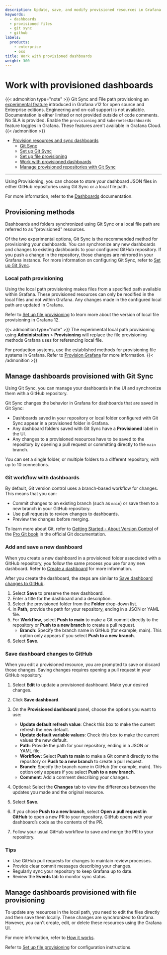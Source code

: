 ```yaml
---
description: Update, save, and modify provisioned resources in Grafana using Git Sync.
keywords:
  - dashboards
  - provisioned files
  - git sync
  - github
labels:
  products:
    - enterprise
    - oss
title: Work with provisioned dashboards
weight: 300
---
```


# Work with provisioned dashboards

{{< admonition type="note" >}}
Git Sync and File path provisioning an [experimental feature](https://grafana.com/docs/release-life-cycle/) introduced in Grafana v12 for open source and Enterprise editions. Engineering and on-call support is not available. Documentation is either limited or not provided outside of code comments. No SLA is provided. Enable the `provisioning` and `kubernetesDashboards` feature toggles in Grafana. These features aren't available in Grafana Cloud.
{{< /admonition >}}

* [Provision resources and sync dashboards](/docs/grafana/<GRAFANA_VERSION>/observability-as-code/provision-resources/)
    * [Git Sync](/docs/grafana/<GRAFANA_VERSION>/observability-as-code/provision-resources/intro-git-sync/)
    * [Set up Git Sync](/docs/grafana/<GRAFANA_VERSION>/observability-as-code/provision-resources/git-sync-setup/)
    * [Set up file provisioning](/docs/grafana/<GRAFANA_VERSION>/observability-as-code/provision-resources/file-path-setup/)
    * [Work with provisioned dashboards](/docs/grafana/<GRAFANA_VERSION>/observability-as-code/provision-resources/provisioned-dashboards/)
    * [Manage provisioned repositories with Git Sync](/docs/grafana/<GRAFANA_VERSION>observability-as-code/provision-resources/use-git-sync/)

<hr />

Using Provisioning, you can choose to store your dashboard JSON files in either GitHub repositories using Git Sync or a local file path.

For more information, refer to the [Dashboards](https://grafana.com/docs/grafana/<GRAFANA_VERSION>/dashboards/) documentation.

## Provisioning methods

Dashboards and folders synchronized using Git Sync or a local file path are referred to as "provisioned" resources.

Of the two experimental options, Git Sync is the recommended method for provisioning your dashboards.
You can synchronize any new dashboards and changes to existing dashboards to your configured GitHub repository.
If you push a change in the repository, those changes are mirrored in your Grafana instance.
For more information on configuring Git Sync, refer to [Set up Git Sync](https://grafana.com/docs/grafana/<GRAFANA_VERSION>/observability-as-code/provision-resources/intro-git-sync/).

### Local path provisioning

Using the local path provisioning makes files from a specified path available within Grafana.
These provisioned resources can only be modified in the local files and not within Grafana.
Any changes made in the configured local path are updated in Grafana.

Refer to [Set up file provisioning](https://grafana.com/docs/grafana/<GRAFANA_VERSION>/observability-as-code/provision-resources/file-path-setup) to learn more about the version of local file provisioning in Grafana 12.

{{< admonition type="note" >}}
The experimental local path provisioning using **Administration** > **Provisioning** will replace the file provisioning methods Grafana uses for referencing local file.

For production systems, use the established methods for provisioning file systems in Grafana.
Refer to [Provision Grafana](https://grafana.com/docs/grafana/<GRAFANA_VERSION>/administration/provisioning/#provision-folders-structure-from-filesystem-to-grafana) for more information.
{{< /admonition >}}

## Manage dashboards provisioned with Git Sync

Using Git Sync, you can manage your dashboards in the UI and synchronize them with a GitHub repository.

Git Sync changes the behavior in Grafana for dashboards that are saved in Git Sync:

- Dashboards saved in your repository or local folder configured with Git Sync appear in a provisioned folder in Grafana.
- Any dashboard folders saved with Git Sync have a **Provisioned** label in the UI.
- Any changes to a provisioned resources have to be saved to the repository by opening a pull request or committing directly to the `main` branch.

You can set a single folder, or multiple folders to a different repository, with up to 10 connections.

### Git workflow with dashboards

By default, Git version control uses a branch-based workflow for changes. This means that you can:

- Commit changes to an existing branch (such as `main`) or save them to a new branch in your GitHub repository.
- Use pull requests to review changes to dashboards.
- Preview the changes before merging.

To learn more about Git, refer to [Getting Started - About Version Control](https://git-scm.com/book/en/v2/Getting-Started-About-Version-Control) of the [Pro Git book](https://git-scm.com/book/en/v2) in the official Git documentation.

### Add and save a new dashboard

When you create a new dashboard in a provisioned folder associated with a GitHub repository, you follow the same process you use for any new dashboard.
Refer to [Create a dashboard](http://grafana.com/docs/grafana/<GRAFANA_VERSION>/dashboards/build-dashboards/create-dashboard/) for more information.

After you create the dashboard, the steps are similar to [Save dashboard changes to GitHub](#save-dashboard-changes-to-github).

1. Select **Save** to preserve the new dashboard.
1. Enter a title for the dashboard and a description.
1. Select the provisioned folder from the **Folder** drop-down list.
1. In **Path**, provide the path for your repository, ending in a JSON or YAML file.
1. For **Workflow**, select **Push to main** to make a Git commit directly to the repository or **Push to a new branch** to create a pull request.
   - **Branch**: Specify the branch name in GitHub (for example, main). This option only appears if you select **Push to a new branch**.
1. Select **Save**.

### Save dashboard changes to GitHub

When you edit a provisioned resource, you are prompted to save or discard those changes.
Saving changes requires opening a pull request in your GitHub repository.

1. Select **Edit** to update a provisioned dashboard. Make your desired changes.

1. Click **Save dashboard**.

1. On the **Provisioned dashboard** panel, choose the options you want to use:

   - **Update default refresh value**: Check this box to make the current refresh the new default.
   - **Update default variable values**: Check this box to make the current values the new default.
   - **Path**: Provide the path for your repository, ending in a JSON or YAML file.
   - **Workflow:** Select **Push to main** to make a Git commit directly to the repository or **Push to a new branch** to create a pull request.
   - **Branch**: Specify the branch name in GitHub (for example, main). This option only appears if you select **Push to a new branch**.
   - **Comment**: Add a comment describing your changes.

1. Optional: Select the **Changes** tab to view the differences between the updates you made and the original resource.

1. Select **Save**.

1. If you chose **Push to a new branch**, select **Open a pull request in GitHub** to open a new PR to your repository. GitHub opens with your dashboard’s code as the contents of the PR.

1. Follow your usual GitHub workflow to save and merge the PR to your repository.

### Tips

- Use GitHub pull requests for changes to maintain review processes.
- Provide clear commit messages describing your changes.
- Regularly sync your repository to keep Grafana up to date.
- Review the **Events** tab to monitor sync status.

## Manage dashboards provisioned with file provisioning

To update any resources in the local path, you need to edit the files directly and then save them locally.
These changes are synchronized to Grafana.
However, you can't create, edit, or delete these resources using the Grafana UI.

For more information, refer to [How it works](https://grafana.com/docs/grafana/<GRAFANA_VERSION>/observability-as-code/provision-resources/).

Refer to [Set up file provisioning](https://grafana.com/docs/grafana/<GRAFANA_VERSION>/observability-as-code/provision-resources/file-path-setup/) for configuration instructions.
